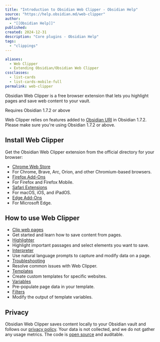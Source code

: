 ```yaml
---
title: "Introduction to Obsidian Web Clipper - Obsidian Help"
source: "https://help.obsidian.md/web-clipper"
author:
  - "[[Obsidian Help]]"
published:
created: 2024-12-31
description: "Core plugins - Obsidian Help"
tags:
  - "clippings"
---
```

```yaml
aliases:
  - Web Clipper
  - Extending Obsidian/Obsidian Web Clipper
cssclasses:
  - list-cards
  - list-cards-mobile-full
permalink: web-clipper
```

Obsidian Web Clipper is a free browser extension that lets you highlight pages and save web content to your vault.

Requires Obsidian 1.7.2 or above

Web Clipper relies on features added to [Obsidian URI](https://help.obsidian.md/Extending+Obsidian/Obsidian+URI) in Obsidian 1.7.2. Please make sure you're using Obsidian 1.7.2 or above.

## Install Web Clipper

Get the Obsidian Web Clipper extension from the official directory for your browser:

- [Chrome Web Store](https://chromewebstore.google.com/detail/obsidian-web-clipper/cnjifjpddelmedmihgijeibhnjfabmlf)
- For Chrome, Brave, Arc, Orion, and other Chromium-based browsers.
- [Firefox Add-Ons](https://addons.mozilla.org/en-US/firefox/addon/web-clipper-obsidian/)
- For Firefox and Firefox Mobile.
- [Safari Extensions](https://apps.apple.com/us/app/obsidian-web-clipper/id6720708363)
- For macOS, iOS, and iPadOS.
- [Edge Add-Ons](https://microsoftedge.microsoft.com/addons/detail/obsidian-web-clipper/eigdjhmgnaaeaonimdklocfekkaanfme)
- For Microsoft Edge.

## How to use Web Clipper

- [Clip web pages](https://help.obsidian.md/web-clipper/capture)
- Get started and learn how to save content from pages.
- [Highlighter](https://help.obsidian.md/web-clipper/highlight)
- Highlight important passages and select elements you want to save.
- [Interpreter](https://help.obsidian.md/web-clipper/interpreter)
- Use natural language prompts to capture and modify data on a page.
- [Troubleshooting](https://help.obsidian.md/web-clipper/troubleshoot)
- Resolve common issues with Web Clipper.
- [Templates](https://help.obsidian.md/web-clipper/templates)
- Create custom templates for specific websites.
- [Variables](https://help.obsidian.md/web-clipper/variables)
- Pre-populate page data in your template.
- [Filters](https://help.obsidian.md/web-clipper/filters)
- Modify the output of template variables.

## Privacy

Obsidian Web Clipper saves content locally to your Obsidian vault and follows our [privacy policy](https://obsidian.md/privacy). Your data is not collected, and we do not gather any usage metrics. The code is [open source](https://github.com/obsidianmd/obsidian-clipper) and auditable.
